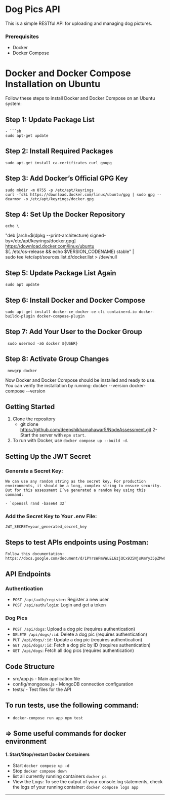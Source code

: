 # Dog Pics API

This is a simple RESTful API for uploading and managing dog pictures.

### Prerequisites

- Docker
- Docker Compose

# Docker and Docker Compose Installation on Ubuntu

Follow these steps to install Docker and Docker Compose on an Ubuntu system:

  ## Step 1: Update Package List

    - ```sh
    sudo apt-get update
  
  ## Step 2: Install Required Packages
    sudo apt-get install ca-certificates curl gnupg

  ## Step 3: Add Docker’s Official GPG Key
    sudo mkdir -m 0755 -p /etc/apt/keyrings
    curl -fsSL https://download.docker.com/linux/ubuntu/gpg | sudo gpg --dearmor -o /etc/apt/keyrings/docker.gpg
  
  ## Step 4: Set Up the Docker Repository
    echo \
  "deb [arch=$(dpkg --print-architecture) signed-by=/etc/apt/keyrings/docker.gpg] https://download.docker.com/linux/ubuntu \
  $(. /etc/os-release && echo $VERSION_CODENAME) stable" | \
  sudo tee /etc/apt/sources.list.d/docker.list > /dev/null

  ## Step 5: Update Package List Again
    sudo apt update
  
  ## Step 6: Install Docker and Docker Compose
    sudo apt-get install docker-ce docker-ce-cli containerd.io docker-buildx-plugin docker-compose-plugin
  
  ## Step 7: Add Your User to the Docker Group
     sudo usermod -aG docker ${USER}

  ## Step 8: Activate Group Changes
     newgrp docker

Now Docker and Docker Compose should be installed and ready to use. You can verify the installation by running:
    docker --version
    docker-compose --version

## Getting Started

1. Clone the repository
   - git clone https://github.com/deepshikhamahawar5/NodeAssessment.git
2- Start the server with `npm start`.
3. To run with Docker, use `docker compose up --build -d`.

## Setting Up the JWT Secret

### Generate a Secret Key: 
    We can use any random string as the secret key. For production environments, it should be a long, complex string to ensure security. But for this assessment I’ve generated a random key using this command:

    - `openssl rand -base64 32`

### Add the Secret Key to Your .env File:
    JWT_SECRET=your_generated_secret_key

## Steps to test APIs endpoints using Postman:
    Follow this documentation: https://docs.google.com/document/d/1PYrsWPmVWLEL6zjQCx935NjsKmYy35pZMwOFymI0Yps/edit#heading=h.r3gh5q42yspr

## API Endpoints

### Authentication

- `POST /api/auth/register`: Register a new user
- `POST /api/auth/login`: Login and get a token

### Dog Pics

- `POST /api/dogs`: Upload a dog pic (requires authentication)
- `DELETE /api/dogs/:id`: Delete a dog pic (requires authentication)
- `PUT /api/dogs/:id`: Update a dog pic (requires authentication)
- `GET /api/dogs/:id`: Fetch a dog pic by ID (requires authentication)
- `GET /api/dogs`: Fetch all dog pics (requires authentication)

## Code Structure
- src/app.js - Main application file
- config/mongoose.js - MongoDB connection configuration
- tests/ - Test files for the API

## To run tests, use the following command:
  - `docker-compose run app npm test`

## => Some useful commands for docker environment

#### 1. Start/Stop/restart Docker Containers
- Start 
  `docker compose up -d`
- Stop 
  `docker compose down`
- list all currently running containers
   `docker ps`
- View the Logs:
  To see the output of your console.log statements, check the logs of your running container:
   `docker compose logs app`


----------------------------------------------------------------------------------------------------------------------------------------------------


